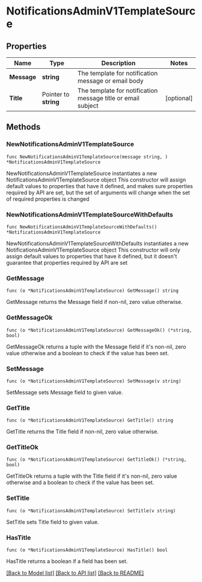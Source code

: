 # NotificationsAdminV1TemplateSource

## Properties

Name | Type | Description | Notes
------------ | ------------- | ------------- | -------------
**Message** | **string** | The template for notification message or email body | 
**Title** | Pointer to **string** | The template for notification message title or email subject | [optional] 

## Methods

### NewNotificationsAdminV1TemplateSource

`func NewNotificationsAdminV1TemplateSource(message string, ) *NotificationsAdminV1TemplateSource`

NewNotificationsAdminV1TemplateSource instantiates a new NotificationsAdminV1TemplateSource object
This constructor will assign default values to properties that have it defined,
and makes sure properties required by API are set, but the set of arguments
will change when the set of required properties is changed

### NewNotificationsAdminV1TemplateSourceWithDefaults

`func NewNotificationsAdminV1TemplateSourceWithDefaults() *NotificationsAdminV1TemplateSource`

NewNotificationsAdminV1TemplateSourceWithDefaults instantiates a new NotificationsAdminV1TemplateSource object
This constructor will only assign default values to properties that have it defined,
but it doesn't guarantee that properties required by API are set

### GetMessage

`func (o *NotificationsAdminV1TemplateSource) GetMessage() string`

GetMessage returns the Message field if non-nil, zero value otherwise.

### GetMessageOk

`func (o *NotificationsAdminV1TemplateSource) GetMessageOk() (*string, bool)`

GetMessageOk returns a tuple with the Message field if it's non-nil, zero value otherwise
and a boolean to check if the value has been set.

### SetMessage

`func (o *NotificationsAdminV1TemplateSource) SetMessage(v string)`

SetMessage sets Message field to given value.


### GetTitle

`func (o *NotificationsAdminV1TemplateSource) GetTitle() string`

GetTitle returns the Title field if non-nil, zero value otherwise.

### GetTitleOk

`func (o *NotificationsAdminV1TemplateSource) GetTitleOk() (*string, bool)`

GetTitleOk returns a tuple with the Title field if it's non-nil, zero value otherwise
and a boolean to check if the value has been set.

### SetTitle

`func (o *NotificationsAdminV1TemplateSource) SetTitle(v string)`

SetTitle sets Title field to given value.

### HasTitle

`func (o *NotificationsAdminV1TemplateSource) HasTitle() bool`

HasTitle returns a boolean if a field has been set.


[[Back to Model list]](../README.md#documentation-for-models) [[Back to API list]](../README.md#documentation-for-api-endpoints) [[Back to README]](../README.md)


